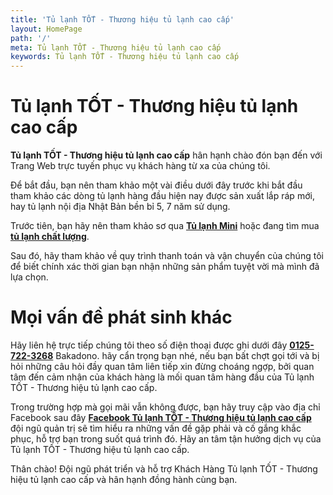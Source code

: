 ```yaml
---
title: 'Tủ lạnh TỐT - Thương hiệu tủ lạnh cao cấp'
layout: HomePage
path: '/'
meta: Tủ lạnh TỐT - Thương hiệu tủ lạnh cao cấp
keywords: Tủ lạnh TỐT - Thương hiệu tủ lạnh cao cấp
---
```



# Tủ lạnh TỐT - Thương hiệu tủ lạnh cao cấp

**Tủ lạnh TỐT - Thương hiệu tủ lạnh cao cấp** hân hạnh chào đón bạn đến với Trang Web trực tuyến phục vụ khách hàng từ xa của chúng tôi.

Để bắt đầu, bạn nên tham khảo một vài điều dưới đây trước khi bắt đầu tham khảo các dòng tủ lạnh hàng đầu hiện nay được sản xuất lắp ráp mới, hay tủ lạnh nội địa Nhật Bản bền bỉ 5, 7 năm sử dụng.

Trước tiên, bạn hãy nên tham khảo sơ qua [**Tủ lạnh Mini**](/artists/) hoặc đang tìm mua [**tủ lạnh chất lượng**](/releases/).

Sau đó, hãy tham khảo về quy trình thanh toán và vận chuyển của chúng tôi để biết chính xác thời gian bạn nhận những sản phẩm tuyệt vời mà mình đã lựa chọn.



# Mọi vấn đề phát sinh khác

Hãy liên hệ trực tiếp chúng tôi theo số điện thoại được ghi dưới đây [**0125-722-3268**](tel:+841257223268) Bakadono. hãy cẩn trọng bạn nhé, nếu bạn bất chợt gọi tới và bị hỏi những câu hỏi đầy quan tâm liên tiếp xin đừng choáng ngợp, bởi quan tâm đến cảm nhận của khách hàng là mối quan tâm hàng đầu của Tủ lạnh TỐT - Thương hiệu tủ lạnh cao cấp.

Trong trường hợp mà gọi mãi vẫn không được, bạn hãy truy cập vào địa chỉ Facebook sau đây [**Facebook Tủ lạnh TỐT - Thương hiệu tủ lạnh cao cấp**](https://www.facebook.com/AsiniceDung) đội ngũ quản trị sẽ tìm hiểu ra những vấn đề gặp phải và cố gắng khắc phục, hỗ trợ bạn trong suốt quá trình đó. Hãy an tâm tận hưởng dịch vụ của Tủ lạnh TỐT - Thương hiệu tủ lạnh cao cấp.

Thân chào!
Đội ngũ phát triển và hỗ trợ Khách Hàng
Tủ lạnh TỐT - Thương hiệu tủ lạnh cao cấp và hân hạnh đồng hành cùng bạn.